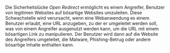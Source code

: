Die Sicherheitslücke *Open Redirect* ermöglicht es einem Angreifer, Benutzer von legitimen Websites auf bösartige Websites umzuleiten.
Diese Schwachstelle wird verursacht, wenn eine Webanwendung es einem Benutzer erlaubt, eine URL anzugeben, zu der er umgeleitet werden soll, was von einem Angreifer ausgenutzt werden kann, um die URL mit einem bösartigen Link zu manipulieren.
Der Benutzer wird dann auf die Website des Angreifers umgeleitet, die Malware, Phishing-Betrug oder andere bösartige Inhalte enthalten kann.
